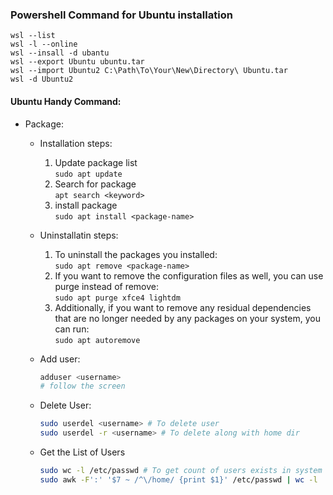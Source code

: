 ### Powershell Command for Ubuntu installation

```
wsl --list 
wsl -l --online 
wsl --insall -d ubantu
wsl --export Ubuntu ubuntu.tar
wsl --import Ubuntu2 C:\Path\To\Your\New\Directory\ Ubuntu.tar
wsl -d Ubuntu2
```

#### Ubuntu Handy Command:

* Package:
  * Installation steps:
	1. Update package list<br>
		```sudo apt update```
	2. Search for package<br>
		```apt search <keyword>```
	3. install package<br>
		```sudo apt install <package-name>```

  * Uninstallatin steps:
	1. To uninstall the packages you installed:<br>
		```sudo apt remove <package-name>```
	2. If you want to remove the configuration files as well, you can use purge instead of remove:<br>
		```sudo apt purge xfce4 lightdm```
	3. Additionally, if you want to remove any residual dependencies that are no longer needed by any packages on your system, you can run:<br>
		```sudo apt autoremove```


  * Add user:
	```bash
	adduser <username>
	# follow the screen
 	```


  * Delete User:
    ```bash
    sudo userdel <username> # To delete user
    sudo userdel -r <username> # To delete along with home dir
	```
  * Get the List of Users
	```bash
	sudo wc -l /etc/passwd # To get count of users exists in system
	sudo awk -F':' '$7 ~ /^\/home/ {print $1}' /etc/passwd | wc -l	# To get the count of users which are created using "adduser" command
	 ```